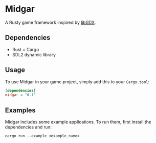 # Midgar
A Rusty game framework inspired by [libGDX](https://github.com/libgdx/libgdx).

## Dependencies
* Rust + Cargo
* SDL2 dynamic library

## Usage
To use Midgar in your game project, simply add this to your `Cargo.toml`:
```toml
[dependencies]
midgar = "0.1"
```

## Examples
Midgar includes some example applications. To run them, first install the
dependencies and run:

`cargo run --example <example_name>`
